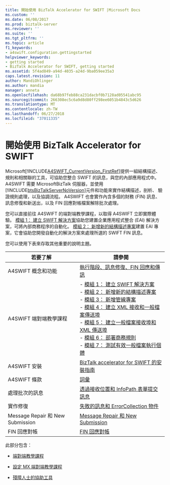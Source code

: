 ```yaml
---
title: 開始使用 BizTalk Accelerator for SWIFT |Microsoft Docs
ms.custom: ''
ms.date: 06/08/2017
ms.prod: biztalk-server
ms.reviewer: ''
ms.suite: ''
ms.tgt_pltfrm: ''
ms.topic: article
f1_keywords:
- a4swift.configuration.gettingstarted
helpviewer_keywords:
- getting started
- BizTalk Accelerator for SWIFT, getting started
ms.assetid: 5f4ad849-a94d-4035-a24d-9ba059ee35a3
caps.latest.revision: 11
author: MandiOhlinger
ms.author: mandia
manager: anneta
ms.openlocfilehash: da68b97feb88ca231dacbf0b7128ad05541abc95
ms.sourcegitcommit: 266308ec5c6a9d8d80ff298ee6051b4843c5d626
ms.translationtype: MT
ms.contentlocale: zh-TW
ms.lasthandoff: 06/27/2018
ms.locfileid: "37011335"
---
```

# <a name="getting-started-with-biztalk-accelerator-for-swift"></a>開始使用 BizTalk Accelerator for SWIFT
Microsoft[!INCLUDE[A4SWIFT_CurrentVersion_FirstRef](../../includes/a4swift-currentversion-firstref-md.md)]提供一組結構描述、 規則和相關聯的工具，可協助您整合 SWIFT 的訊息，與您的內部應用程式中。 A4SWIFT 需要 MicrosoftBizTalk 伺服器，並使用[!INCLUDE[btsBizTalkServerNoVersion](../../includes/btsbiztalkservernoversion-md.md)]元件和功能來實作結構描述，剖析、 驗證規則處理，以及協調流程。 A4SWIFT 也會實作內含多個的財務 (FIN) 訊息、 訊息修復和新送出，以及 FIN 回應對帳檔案解除批次處理。  
  
 您可以直接前往 A4SWIFT 的端對端教學課程，以取得 A4SWIFT 立即實際體驗。 [模組 1： 建立 SWIFT 解決方案](../../adapters-and-accelerators/accelerator-swift/module-1-creating-a-swift-solution.md)協助您建置企業應用程式整合 (EAI) 解決方案，可將內部商務程序的自動化。 [模組 2： 新增新的結構描述專案](../../adapters-and-accelerators/accelerator-swift/module-2-adding-a-new-schemas-project.md)建置 EAI 專案，它會協助您開發自動化的解決方案來處理所選的 SWIFT FIN 訊息。  
  
 您可以使用下表來存取其他重要的說明主題。  
  
|若要了解|請參閱|  
|--------------------|---------|  
|A4SWIFT 概念和功能| [執行階段、訊息修復、FIN 回應和傳訊](../../adapters-and-accelerators/accelerator-swift/runtime-message-repair-fin-response-and-messaging.md)|  
|A4SWIFT 端對端教學課程|-   [模組 1： 建立 SWIFT 解決方案](../../adapters-and-accelerators/accelerator-swift/module-1-creating-a-swift-solution.md)<br />-   [模組 2： 新增新的結構描述專案](../../adapters-and-accelerators/accelerator-swift/module-2-adding-a-new-schemas-project.md)<br />-   [模組 3： 新增管線專案](../../adapters-and-accelerators/accelerator-swift/module-3-adding-a-pipeline-project.md)<br />-   [模組 4： 建立 XML 接收和一般檔案傳送埠](../../adapters-and-accelerators/accelerator-swift/module-4-adding-an-xml-receive-location-and-flat-file-send-port.md)<br />-   [模組 5： 建立一般檔案接收埠和 XML 傳送埠](../../adapters-and-accelerators/accelerator-swift/module-5-adding-a-flat-file-receive-location-and-xml-send-port.md)<br />-   [模組 6： 部署商務規則](../../adapters-and-accelerators/accelerator-swift/module-6-deploying-the-business-rules.md)<br />-   [模組 7： 測試有效一般檔案執行個體](../../adapters-and-accelerators/accelerator-swift/module-7-testing-a-valid-flat-file-instance.md)|  
|A4SWIFT 安裝|[BizTalk accelerator for SWIFT 的安裝指南](http://www.microsoft.com/downloads/details.aspx?displaylang=en&FamilyID=9ac5431e-19a5-4901-8727-a8d01a2d75c8)|  
|A4SWIFT 條款|[詞彙](../../adapters-and-accelerators/accelerator-swift/glossary6.md)|  
|處理批次的訊息|[透過接收位置和 InfoPath 表單提交訊息](../../adapters-and-accelerators/accelerator-swift/submitting-messages-through-receive-locations-and-infopath-forms.md)|  
|實作修復|[失敗的訊息和 ErrorCollection 物件](../../adapters-and-accelerators/accelerator-swift/failed-messages-and-errorcollection-objects.md)|  
|Message Repair 和 New Submission|[Message Repair 和 New Submission](../../adapters-and-accelerators/accelerator-swift/message-repair-and-new-submission.md)|  
|FIN 回應對帳|[FIN 回應對帳](../../adapters-and-accelerators/accelerator-swift/fin-response-reconciliation.md)|  
  
 此部分包含：  

-   [端對端教學課程](../../adapters-and-accelerators/accelerator-swift/end-to-end-tutorial2.md)  

- [設定 MX 端對端教學課程](../../adapters-and-accelerators/accelerator-swift/setting-up-mx-end-to-end-tutorial.md) 
  
-   [殘障人士的協助工具](../../adapters-and-accelerators/accelerator-swift/accessibility-for-people-with-disabilities2.md)  
  
